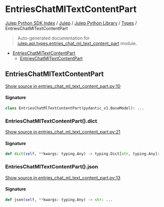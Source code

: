 # EntriesChatMlTextContentPart

[Julep Python SDK Index](../../../README.md#julep-python-sdk-index) / [Julep](../../index.md#julep) / [Julep Python Library](../index.md#julep-python-library) / [Types](./index.md#types) / EntriesChatMlTextContentPart

> Auto-generated documentation for [julep.api.types.entries_chat_ml_text_content_part](../../../../../../../julep/api/types/entries_chat_ml_text_content_part.py) module.

- [EntriesChatMlTextContentPart](#entrieschatmltextcontentpart)
  - [EntriesChatMlTextContentPart](#entrieschatmltextcontentpart-1)

## EntriesChatMlTextContentPart

[Show source in entries_chat_ml_text_content_part.py:10](../../../../../../../julep/api/types/entries_chat_ml_text_content_part.py#L10)

#### Signature

```python
class EntriesChatMlTextContentPart(pydantic_v1.BaseModel): ...
```

### EntriesChatMlTextContentPart().dict

[Show source in entries_chat_ml_text_content_part.py:21](../../../../../../../julep/api/types/entries_chat_ml_text_content_part.py#L21)

#### Signature

```python
def dict(self, **kwargs: typing.Any) -> typing.Dict[str, typing.Any]: ...
```

### EntriesChatMlTextContentPart().json

[Show source in entries_chat_ml_text_content_part.py:13](../../../../../../../julep/api/types/entries_chat_ml_text_content_part.py#L13)

#### Signature

```python
def json(self, **kwargs: typing.Any) -> str: ...
```